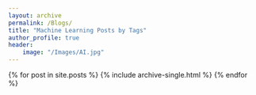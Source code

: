 ```yaml
---
layout: archive
permalink: /Blogs/
title: "Machine Learning Posts by Tags"
author_profile: true
header:
	image: "/Images/AI.jpg"	
---
```


{% for post in site.posts %}
    {% include archive-single.html %}
{% endfor %}